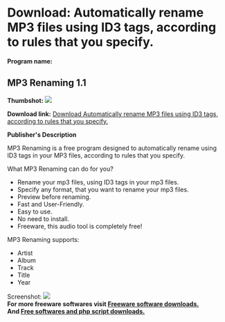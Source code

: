 # Download: Automatically rename MP3 files using ID3 tags, according to rules that you specify.

**Program name:**

## MP3 Renaming 1.1

  
**Thumbshot:** ![](http://www.freewarefiles.com/screenshot/mp3renaming11_md.jpg)   
  
**Download link:** [Download Automatically rename MP3 files using ID3 tags, according to rules that you specify.](http://freesoftwares.boysofts.com/MP-Renaming_program_44917.html)  
  


**Publisher's Description**  
  


MP3 Renaming is a free program designed to automatically rename using ID3 tags in your MP3 files, according to rules that you specify. 

What MP3 Renaming can do for you? 

  * Rename your mp3 files, using ID3 tags in your mp3 files. 
  * Specify any format, that you want to rename your mp3 files. 
  * Preview before renaming. 
  * Fast and User-Friendly. 
  * Easy to use. 
  * No need to install. 
  * Freeware, this audio tool is completely free! 

MP3 Renaming supports:

  * Artist 
  * Album 
  * Track 
  * Title 
  * Year 

  
  
Screenshot: ![](http://www.freewarefiles.com/screenshot/mp3renaming11.jpg)   
**For more freeware softwares visit [Freeware software downloads.](http://freesoftwares.boysofts.com/)**   
**And [Free softwares and php script downloads.](http://www.boysofts.com/)**
